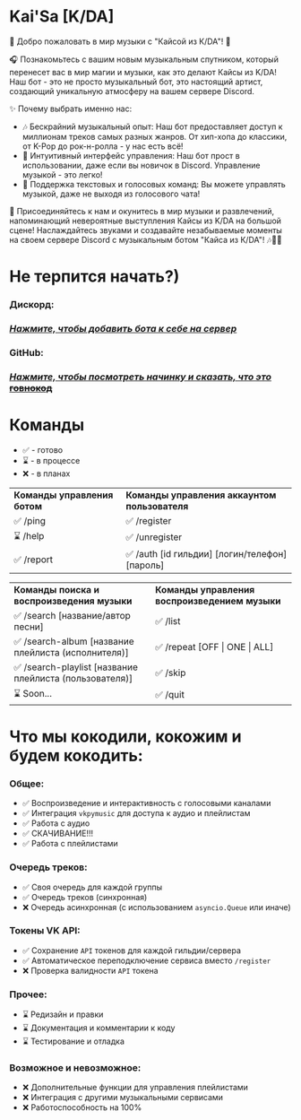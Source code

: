 # Kai'Sa [K/DA]

🎵 Добро пожаловать в мир музыки с "Кайсой из К/DA"! 🎵

🎧 Познакомьтесь с вашим новым музыкальным спутником, который перенесет вас в мир магии и музыки, как это делают Кайсы из K/DA! Наш бот - это не просто музыкальный бот, это настоящий артист, создающий уникальную атмосферу на вашем сервере Discord.

✨ Почему выбрать именно нас:
- 🎶 Бескрайний музыкальный опыт: Наш бот предоставляет доступ к миллионам треков самых разных жанров. От хип-хопа до классики, от K-Pop до рок-н-ролла - у нас есть всё!
- 🤖 Интуитивный интерфейс управления: Наш бот прост в использовании, даже если вы новичок в Discord. Управление музыкой - это легко!
- 🌟 Поддержка текстовых и голосовых команд: Вы можете управлять музыкой, даже не выходя из голосового чата!

🎉 Присоединяйтесь к нам и окунитесь в мир музыки и развлечений, напоминающий невероятные выступления Кайсы из K/DA на большой сцене! Наслаждайтесь звуками и создавайте незабываемые моменты на своем сервере Discord с музыкальным ботом "Кайса из К/DA"! 🎶💃🎤

# Не терпится начать?)
### Дискорд:
### [<u><i>Нажмите, чтобы добавить бота к себе на сервер</i></u>](https://discord.com/oauth2/authorize?client_id=1147834135918956577&permissions=0&scope=bot%20applications.commands)
### GitHub:
### [<u><i>Нажмите, чтобы посмотреть начинку и сказать, что это</i> ~~говнокод~~</u>](https://github.com/issamansur/KaiSa)

# Команды
- ✅ - готово
- ⌛ - в процессе
- ❌ - в планах

<table>
  <tr>
    <td><b>Команды управления ботом</b></td>
    <td><b>Команды управления аккаунтом пользователя</b></td>
  </tr>
  <tr>
    <td>✅ /ping</td>
    <td>✅ /register</td>
  </tr>
  <tr>
    <td>⌛ /help</td>
    <td>✅ /unregister</td>
  </tr>
  <tr>
    <td>✅ /report</td>
    <td>✅ /auth [id гильдии] [логин/телефон] [пароль]</td>
  </tr>
</table>

<table>
  <tr>
    <td><b>Команды поиска и воспроизведения музыки</b></td>
    <td><b>Команды управления воспроизведением музыки</b></td>
  </tr>
  <tr>
    <td>✅ /search [название/автор песни]</td>
    <td>✅ /list</td>
  </tr>
  <tr>
    <td>✅ /search-album [название плейлиста (исполнителя)]</td>
    <td>✅ /repeat [OFF | ONE | ALL]</td>
  </tr>
  <tr>
    <td>✅ /search-playlist [название плейлиста (пользователя)]</td>
    <td>✅ /skip</td>
  </tr>
  <tr>
    <td>⌛ Soon...</td>
    <td>✅ /quit</td>
  </tr>
</table>

# Что мы кокодили, кокожим и будем кокодить:
### Общее:
- ✅ Воспроизведение и интерактивность с голосовыми каналами
- ✅ Интеграция `vkpymusic` для доступа к аудио и плейлистам
- ✅ Работа с аудио
- ✅ СКАЧИВАНИЕ!!!
- ✅ Работа с плейлистами

### Очередь треков:
- ✅ Своя очередь для каждой группы
- ✅ Очередь треков (синхронная)
- ❌ Очередь асинхронная (с использованием `asyncio.Queue` или иначе)

### Токены VK API:
- ✅ Сохранение `API` токенов для каждой гильдии/сервера
- ✅ Автоматическое переподключение сервиса вместо `/register`
- ❌ Проверка валидности `API` токена

### Прочее:
- ⌛ Редизайн и правки
- ⌛ Документация и комментарии к коду
- ⌛ Тестирование и отладка

### Возможное и невозможное:
- ❌ Дополнительные функции для управления плейлистами
- ❌ Интеграция с другими музыкальными сервисами
- ❌ Работоспособность на 100%